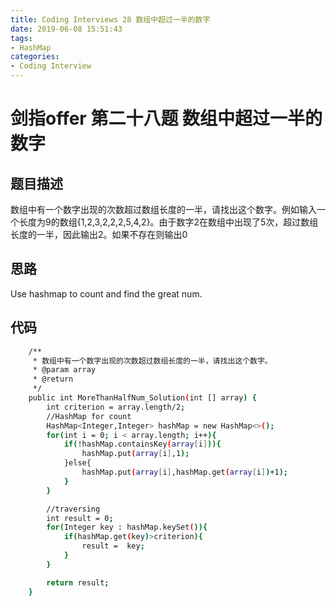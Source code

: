 ```yaml
---
title: Coding Interviews 28 数组中超过一半的数字
date: 2019-06-08 15:51:43
tags:
- HashMap
categories: 
- Coding Interview
---
```

# 剑指offer 第二十八题 数组中超过一半的数字

## 题目描述
数组中有一个数字出现的次数超过数组长度的一半，请找出这个数字。例如输入一个长度为9的数组{1,2,3,2,2,2,5,4,2}。由于数字2在数组中出现了5次，超过数组长度的一半，因此输出2。如果不存在则输出0

<!--more-->
## 思路
Use hashmap to count and find the great num.

## 代码
``` bash
    /**
     * 数组中有一个数字出现的次数超过数组长度的一半，请找出这个数字。
     * @param array
     * @return
     */
    public int MoreThanHalfNum_Solution(int [] array) {
        int criterion = array.length/2;
        //HashMap for count
        HashMap<Integer,Integer> hashMap = new HashMap<>();
        for(int i = 0; i < array.length; i++){
            if(!hashMap.containsKey(array[i])){
                hashMap.put(array[i],1);
            }else{
                hashMap.put(array[i],hashMap.get(array[i])+1);
            }
        }

        //traversing
        int result = 0;
        for(Integer key : hashMap.keySet()){
            if(hashMap.get(key)>criterion){
                result =  key;
            }
        }

        return result;
    }
```
